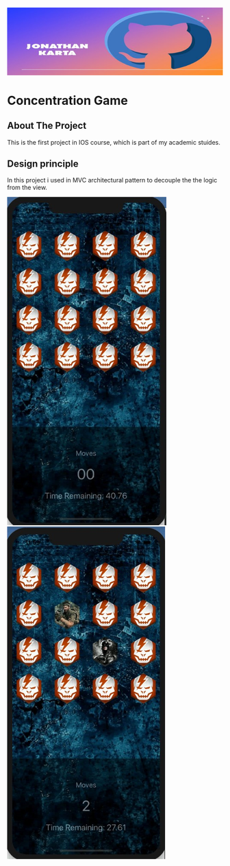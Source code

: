 ![Jonathan karta Banner](Logo/MyLogo.jpg)

# Concentration Game

## About The Project
This is the first project in IOS course, which is part of my academic stuides.

## Design principle 
In this project i used in MVC architectural pattern to decouple the the logic from the view.
<div style="float:left">
  <div>
    <img src="Logo/Game.jpeg" alt="Game image">
  </div>
  <div >
    <img src="Logo/Game1.jpeg" alt="flip game image" >
  </div>
</div>



